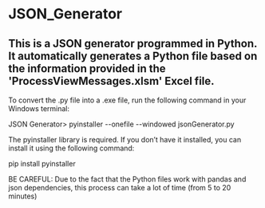 # JSON_Generator
This is a JSON generator programmed in Python. It automatically generates a Python file based on the information provided in the 'ProcessViewMessages.xlsm' Excel file.
---  
To convert the .py file into a .exe file, run the following command in your Windows terminal:

JSON Generator> pyinstaller --onefile --windowed jsonGenerator.py

The pyinstaller library is required. If you don’t have it installed, you can install it using the following command:

pip install pyinstaller

BE CAREFUL: Due to the fact that the Python files work with pandas and json dependencies, this process can take a lot of time (from 5 to 20 minutes)
